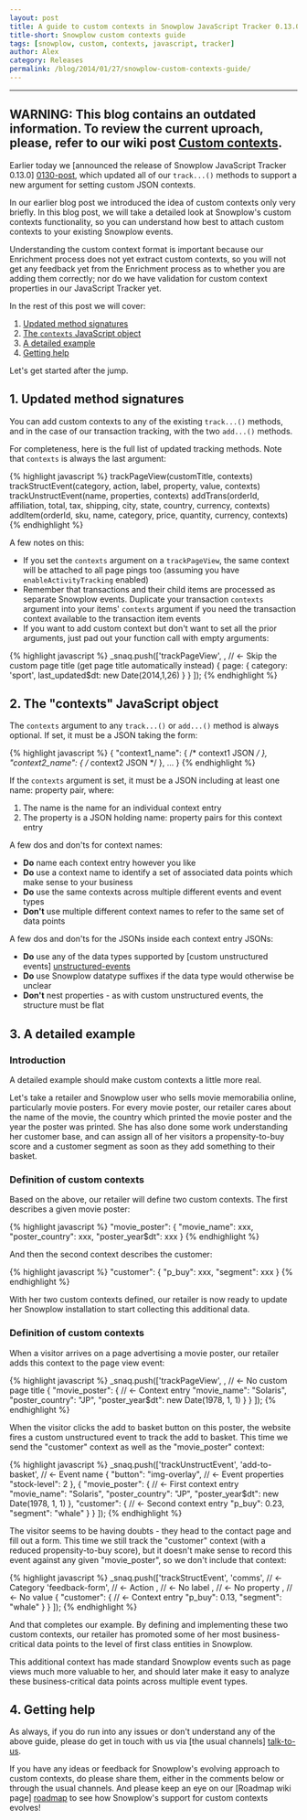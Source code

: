 ```yaml
---
layout: post
title: A guide to custom contexts in Snowplow JavaScript Tracker 0.13.0
title-short: Snowplow custom contexts guide
tags: [snowplow, custom, contexts, javascript, tracker]
author: Alex
category: Releases
permalink: /blog/2014/01/27/snowplow-custom-contexts-guide/
---
```


---
**WARNING**: This blog contains an outdated information. To review the current uproach, please, refer to our wiki post [Custom contexts](https://github.com/snowplow/snowplow/wiki/Custom-contexts).
---

Earlier today we [announced the release of Snowplow JavaScript Tracker 0.13.0] [0130-post], which updated all of our `track...()` methods to support a new argument for setting custom JSON contexts.

In our earlier blog post we introduced the idea of custom contexts only very briefly. In this blog post, we will take a detailed look at Snowplow's custom contexts functionality, so you can understand how best to attach custom contexts to your existing Snowplow events.

Understanding the custom context format is important because our Enrichment process does not yet extract custom contexts, so you will not get any feedback yet from the Enrichment process as to whether you are adding them correctly; nor do we have validation for custom context properties in our JavaScript Tracker yet.

In the rest of this post we will cover:

1. [Updated method signatures](/blog/2014/01/27/snowplow-custom-contexts-guide/#sigs)
2. [The `contexts` JavaScript object](/blog/2014/01/27/snowplow-custom-contexts-guide/#contexts)
3. [A detailed example](/blog/2014/01/27/snowplow-custom-contexts-guide/#eg)
4. [Getting help](/blog/2014/01/27/snowplow-custom-contexts-guide/#help)

Let's get started after the jump.

<!--more-->

<div class="html">
<h2><a name="sigs">1. Updated method signatures</a></h2>
</div>

You can add custom contexts to any of the existing `track...()` methods, and in the case of our transaction tracking, with the two `add...()` methods.

For completeness, here is the full list of updated tracking methods. Note that `contexts` is always the last argument:

{% highlight javascript %}
trackPageView(customTitle, contexts)
trackStructEvent(category, action, label, property, value, contexts)
trackUnstructEvent(name, properties, contexts)
addTrans(orderId, affiliation, total, tax, shipping, city, state, country, currency, contexts)
addItem(orderId, sku, name, category, price, quantity, currency, contexts)
{% endhighlight %}

A few notes on this:

* If you set the `contexts` argument on a `trackPageView`, the same context will be attached to all page pings too (assuming you have `enableActivityTracking` enabled)
* Remember that transactions and their child items are processed as separate Snowplow events. Duplicate your transaction `contexts` argument into your items' `contexts` argument if you need the transaction context available to the transaction item events
* If you want to add custom context but don't want to set all the prior arguments, just pad out your function call with empty arguments:

{% highlight javascript %}
_snaq.push(['trackPageView',
              , // <- Skip the custom page title (get page title automatically instead)
              { page: {
                  category: 'sport',
                  last_updated$dt: new Date(2014,1,26)
                }
              }
           ]);
{% endhighlight %}

<div class="html">
<h2><a name="contexts">2. The "contexts" JavaScript object</a></h2>
</div>

The `contexts` argument to any `track...()` or `add...()` method is always optional. If set, it must be a JSON taking the form:

{% highlight javascript %}
{ "context1_name": {
    /* context1 JSON */
  },
  "context2_name": {
    /* context2 JSON */
  },
  ...
}
{% endhighlight %}

If the `contexts` argument is set, it must be a JSON including at least one name: property pair, where:

1. The name is the name for an individual context entry
2. The property is a JSON holding name: property pairs for this context entry

A few dos and don'ts for context names:

* **Do** name each context entry however you like
* **Do** use a context name to identify a set of associated data points which make sense to your business
* **Do** use the same contexts across multiple different events and event types
* **Don't** use multiple different context names to refer to the same set of data points

A few dos and don'ts for the JSONs inside each context entry JSONs:

* **Do** use any of the data types supported by [custom unstructured events] [unstructured-events]
* **Do** use Snowplow datatype suffixes if the data type would otherwise be unclear
* **Don't** nest properties - as with custom unstructured events, the structure must be flat

<div class="html">
<h2><a name="eg">3. A detailed example</a></h2>

<h3>Introduction</h3>
</div>

A detailed example should make custom contexts a little more real.

Let's take a retailer and Snowplow user who sells movie memorabilia online, particularly movie posters. For every movie poster, our retailer cares about the name of the movie, the country which printed the movie poster and the year the poster was printed. She has also done some work understanding her customer base, and can assign all of her visitors a propensity-to-buy score and a customer segment as soon as they add something to their basket.

<div class="html">
<h3>Definition of custom contexts</h3>
</div>

Based on the above, our retailer will define two custom contexts. The first describes a given movie poster:

{% highlight javascript %}
"movie_poster": {
  "movie_name": xxx,
  "poster_country": xxx,
  "poster_year$dt": xxx
}
{% endhighlight %}

And then the second context describes the customer:

{% highlight javascript %}
"customer": {
  "p_buy": xxx,
  "segment": xxx
}
{% endhighlight %}

With her two custom contexts defined, our retailer is now ready to update her Snowplow installation to start collecting this additional data.

<div class="html">
<h3>Definition of custom contexts</h3>
</div>

When a visitor arrives on a page advertising a movie poster, our retailer adds this context to the page view event:

{% highlight javascript %}
_snaq.push(['trackPageView',
              ,                            // <- No custom page title
              { "movie_poster": {          // <- Context entry
                  "movie_name": "Solaris",
                  "poster_country": "JP",
                  "poster_year$dt": new Date(1978, 1, 1)
                }
              }
           ]);
{% endhighlight %}

When the visitor clicks the add to basket button on this poster, the website fires a custom unstructured event to track the add to basket. This time we send the "customer" context as well as the "movie_poster" context:

{% highlight javascript %}
_snaq.push(['trackUnstructEvent',
              'add-to-basket',             // <- Event name
              { "button": "img-overlay",   // <- Event properties
                "stock-level": 2
              },
              { "movie_poster": {          // <- First context entry
                  "movie_name": "Solaris",
                  "poster_country": "JP",
                  "poster_year$dt": new Date(1978, 1, 1)
                },
                "customer": {              // <- Second context entry
                  "p_buy": 0.23,
                  "segment": "whale"
                }
              }
           ]);
{% endhighlight %}

The visitor seems to be having doubts - they head to the contact page and fill out a form. This time we still track the "customer" context (with a reduced propensity-to-buy score), but it doesn't make sense to record this event against any given "movie_poster", so we don't include that context:

{% highlight javascript %}
_snaq.push(['trackStructEvent',
              'comms',                     // <- Category
              'feedback-form',             // <- Action
              ,                            // <- No label
              ,                            // <- No property
              ,                            // <- No value
              { "customer": {              // <- Context entry
                  "p_buy": 0.13,
                  "segment": "whale"
                }
              }
           ]);
{% endhighlight %}

And that completes our example. By defining and implementing these two custom contexts, our retailer has promoted some of her most business-critical data points to the level of first class entities in Snowplow.

This additional context has made standard Snowplow events such as page views much more valuable to her, and should later make it easy to analyze these business-critical data points across multiple event types.

<div class="html">
<h2><a name="help">4. Getting help</a></h2>
</div>

As always, if you do run into any issues or don't understand any of the above guide, please do get in touch with us via [the usual channels] [talk-to-us].

If you have any ideas or feedback for Snowplow's evolving approach to custom contexts, do please share them, either in the comments below or through the usual channels. And please keep an eye on our [Roadmap wiki page] [roadmap] to see how Snowplow's support for custom contexts evolves!

[0130-post]: /blog/2014/01/27/snowplow-javascript-tracker-0.13.0-released-with-custom-contexts/
[unstructured-events]: https://github.com/snowplow/snowplow/wiki/2-Specific-event-tracking-with-the-Javascript-tracker#381-trackunstructevent

[roadmap]: https://github.com/snowplow/snowplow/wiki/Product-roadmap
[talk-to-us]: https://github.com/snowplow/snowplow/wiki/Talk-to-us
